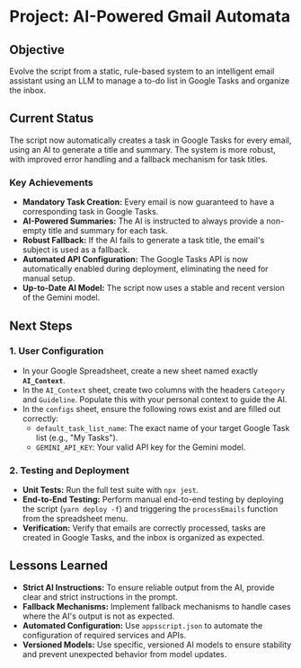 # Project: AI-Powered Gmail Automata

## Objective
Evolve the script from a static, rule-based system to an intelligent email assistant using an LLM to manage a to-do list in Google Tasks and organize the inbox.

## Current Status
The script now automatically creates a task in Google Tasks for every email, using an AI to generate a title and summary. The system is more robust, with improved error handling and a fallback mechanism for task titles.

### Key Achievements
- **Mandatory Task Creation:** Every email is now guaranteed to have a corresponding task in Google Tasks.
- **AI-Powered Summaries:** The AI is instructed to always provide a non-empty title and summary for each task.
- **Robust Fallback:** If the AI fails to generate a task title, the email's subject is used as a fallback.
- **Automated API Configuration:** The Google Tasks API is now automatically enabled during deployment, eliminating the need for manual setup.
- **Up-to-Date AI Model:** The script now uses a stable and recent version of the Gemini model.

## Next Steps

### 1. User Configuration
- In your Google Spreadsheet, create a new sheet named exactly **`AI_Context`**.
- In the `AI_Context` sheet, create two columns with the headers `Category` and `Guideline`. Populate this with your personal context to guide the AI.
- In the `configs` sheet, ensure the following rows exist and are filled out correctly:
    - `default_task_list_name`: The exact name of your target Google Task list (e.g., "My Tasks").
    - `GEMINI_API_KEY`: Your valid API key for the Gemini model.

### 2. Testing and Deployment
- **Unit Tests:** Run the full test suite with `npx jest`.
- **End-to-End Testing:** Perform manual end-to-end testing by deploying the script (`yarn deploy -f`) and triggering the `processEmails` function from the spreadsheet menu.
- **Verification:** Verify that emails are correctly processed, tasks are created in Google Tasks, and the inbox is organized as expected.

## Lessons Learned

- **Strict AI Instructions:** To ensure reliable output from the AI, provide clear and strict instructions in the prompt.
- **Fallback Mechanisms:** Implement fallback mechanisms to handle cases where the AI's output is not as expected.
- **Automated Configuration:** Use `appsscript.json` to automate the configuration of required services and APIs.
- **Versioned Models:** Use specific, versioned AI models to ensure stability and prevent unexpected behavior from model updates.
